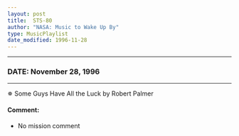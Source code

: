 ```yaml
---
layout: post
title:  STS-80
author: "NASA: Music to Wake Up By"
type: MusicPlaylist
date_modified: 1996-11-28
---
```


----
### DATE: November 28, 1996
----
✵ Some Guys Have All the Luck by Robert Palmer

#### Comment:
* No mission comment
